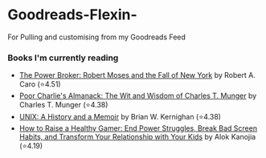 # Goodreads-Flexin-
For Pulling and customising from my Goodreads Feed

### Books I'm currently reading
<!-- GOODREADS-LIST:START -->
- [The Power Broker: Robert Moses and the Fall of New York](https://www.goodreads.com/review/show/4658526674?utm_medium=api&utm_source=rss) by Robert A. Caro (⭐️4.51)
- [Poor Charlie's Almanack: The Wit and Wisdom of Charles T. Munger](https://www.goodreads.com/review/show/4658512758?utm_medium=api&utm_source=rss) by Charles T. Munger (⭐️4.38)
- [UNIX: A History and a Memoir](https://www.goodreads.com/review/show/6590604338?utm_medium=api&utm_source=rss) by Brian W. Kernighan (⭐️4.38)
- [How to Raise a Healthy Gamer: End Power Struggles, Break Bad Screen Habits, and Transform Your Relationship with Your Kids](https://www.goodreads.com/review/show/6338590986?utm_medium=api&utm_source=rss) by Alok Kanojia (⭐️4.19)
<!-- GOODREADS-LIST:END -->
